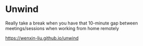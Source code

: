 # Unwind
Really take a break when you have that 10-minute gap between meetings/sessions when working from home remotely

https://wenxin-liu.github.io/unwind
